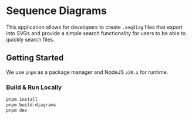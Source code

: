 # Sequence Diagrams

This application allows for developers to create `.seqdiag` files that export into SVGs and provide a simple search functionality for users to be able to quickly search files.

## Getting Started

We use `pnpm` as a package manager and NodeJS `v20.x` for runtime.

### Build & Run Locally

```zsh
pnpm install
pnpm build:diagrams
pnpm dev
```
